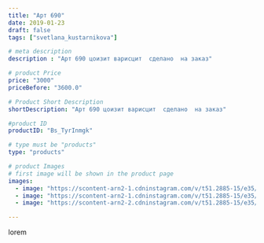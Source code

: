 ```yaml
---
title: "Арт 690"
date: 2019-01-23
draft: false
tags: ["svetlana_kustarnikova"]

# meta description
description : "Арт 690 цоизит варисцит  сделано  на заказ"

# product Price
price: "3000"
priceBefore: "3600.0"

# Product Short Description
shortDescription: "Арт 690 цоизит варисцит  сделано  на заказ"

#product ID
productID: "Bs_TyrInmgk"

# type must be "products"
type: "products"

# product Images
# first image will be shown in the product page
images:
  - image: "https://scontent-arn2-1.cdninstagram.com/v/t51.2885-15/e35/49372087_414009839141269_3638030772855721939_n.jpg?se=8&tp=1&_nc_ht=scontent-arn2-1.cdninstagram.com&_nc_cat=101&_nc_ohc=j434L-EKlSAAX-w0tIP&ccb=7-4&oh=250681ccef44628ebd985780d815fc21&oe=60843C87&ig_cache_key=MTk2MzM3NTAwMzQwMTQyMTQxNA%3D%3D.2-ccb7-4"
  - image: "https://scontent-arn2-1.cdninstagram.com/v/t51.2885-15/e35/49544968_2091876261110882_3047303057057303761_n.jpg?se=8&tp=1&_nc_ht=scontent-arn2-1.cdninstagram.com&_nc_cat=102&_nc_ohc=cGqDdJVWwQ8AX82cPgU&ccb=7-4&oh=63c2ca4bdde7e0e082a2971ee507b376&oe=608384A6&ig_cache_key=MTk2MzM3NTAwMzM5MzAwNzY0OA%3D%3D.2-ccb7-4"
  - image: "https://scontent-arn2-2.cdninstagram.com/v/t51.2885-15/e35/49739643_388075388430404_7687007553022860145_n.jpg?se=8&tp=1&_nc_ht=scontent-arn2-2.cdninstagram.com&_nc_cat=108&_nc_ohc=8eke1Jz_yjUAX-7eTCa&ccb=7-4&oh=e41905b57a7a6ac4e43567e0143acb11&oe=60842AB8&ig_cache_key=MTk2MzM3NTAwMzQwOTYwMTU2Nw%3D%3D.2-ccb7-4"

---
```

lorem

